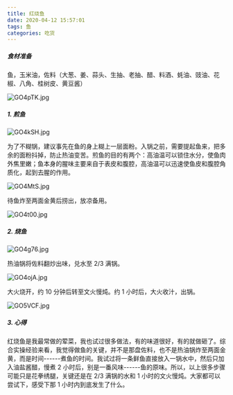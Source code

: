 ```yaml
---
title: 红烧鱼
date: 2020-04-12 15:57:01
tags: 鱼
categories: 吃货
---
```


##### 食材准备

鱼，玉米油，佐料（大葱、姜、蒜头、生抽、老抽、醋、料酒、蚝油、豉油、花椒、八角、桂树皮、黄豆酱）

![GO4pTK.jpg](https://s1.ax1x.com/2020/04/12/GO4pTK.jpg)

##### 1. 煎鱼

![GO4kSH.jpg](https://s1.ax1x.com/2020/04/12/GO4kSH.jpg)

为了不糊锅，建议事先在鱼的身上糊上一层面粉。入锅之前，需要提起鱼来，把多余的面粉抖掉，防止热油变苦。煎鱼的目的有两个：高油温可以锁住水分，使鱼肉外焦里嫩；鱼本身的腥味主要来自于表皮和腹腔，高油温可以迅速使鱼皮和腹腔角质化，起到去腥的作用。

![GO4MtS.jpg](https://s1.ax1x.com/2020/04/12/GO4MtS.jpg)

待鱼炸至两面金黄后捞出，放凉备用。

![GO4t00.jpg](https://s1.ax1x.com/2020/04/12/GO4t00.jpg)

##### 2. 烧鱼

![GO4g76.jpg](https://s1.ax1x.com/2020/04/12/GO4g76.jpg)

热油锅将佐料翻炒出味，兑水至 2/3 满锅。

![GO4ojA.jpg](https://s1.ax1x.com/2020/04/12/GO4ojA.jpg)

大火烧开，约 10 分钟后转至文火慢炖。约 1 小时后，大火收汁，出锅。

![GO5VCF.jpg](https://s1.ax1x.com/2020/04/12/GO5VCF.jpg)

##### 3. 心得

红烧鱼是我最常做的荤菜，我也试过很多做法，有的味道很好，有的就做砸了。综合实操经验来看，我觉得做鱼的关键，并不是那盘佐料，也不是热油锅炸至两面金黄，而是时间------煮鱼的时间。我试过将一条鲜鱼直接放入一锅水中，然后只加入油盐酱醋，慢煮 2 小时后，别是一番风味------鱼的原味。所以，以上很多步骤可能只是花拳绣腿，关键还是在 2/3 满锅的水和 1 小时的文火慢炖。大家都可以尝试下，感受下那 1 小时内到底发生了什么。